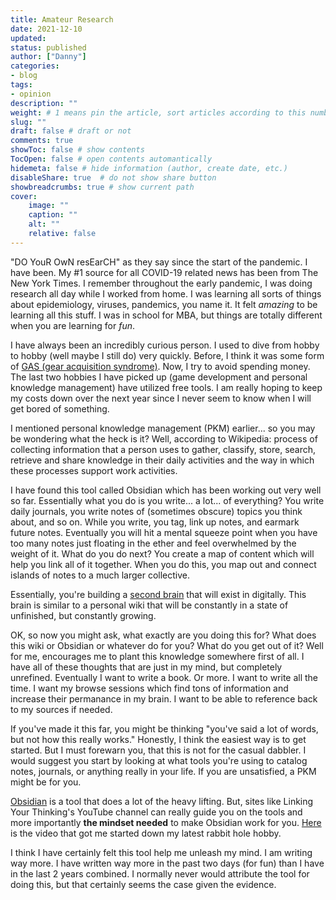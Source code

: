 ```yaml
---
title: Amateur Research
date: 2021-12-10
updated:
status: published
author: ["Danny"]
categories: 
- blog
tags: 
- opinion
description: ""
weight: # 1 means pin the article, sort articles according to this number
slug: ""
draft: false # draft or not
comments: true
showToc: false # show contents
TocOpen: false # open contents automantically
hidemeta: false # hide information (author, create date, etc.)
disableShare: true	# do not show share button
showbreadcrumbs: true # show current path
cover:
    image: ""
    caption: ""
    alt: ""
    relative: false
---
```


"DO YouR OwN resEarCH" as they say since the start of the pandemic. I have been. My #1 source for all COVID-19 related news has been from The New York Times. I remember throughout the early pandemic, I was doing research all day while I worked from home. I was learning all sorts of things about epidemiology, viruses, pandemics, you name it. It felt _amazing_ to be learning all this stuff. I was in school for MBA, but things are totally different when you are learning for _fun_.

I have always been an incredibly curious person. I used to dive from hobby to hobby (well maybe I still do) very quickly. Before, I think it was some form of [GAS (gear acquisition syndrome)](https://library.oapen.org/handle/20.500.12657/48282). Now, I try to avoid spending money. The last two hobbies I have picked up (game development and personal knowledge management) have utilized free tools. I am really hoping to keep my costs down over the next year since I never seem to know when I will get bored of something.

I mentioned personal knowledge management (PKM) earlier... so you may be wondering what the heck is it? Well, according to Wikipedia: process of collecting information that a person uses to gather, classify, store, search, retrieve and share knowledge in their daily activities and the way in which these processes support work activities.

I have found this tool called Obsidian which has been working out very well so far. Essentially what you do is you write... a lot... of everything? You write daily journals, you write notes of (sometimes obscure) topics you think about, and so on. While you write, you tag, link up notes, and earmark future notes. Eventually you will hit a mental squeeze point when you have too many notes just floating in the ether and feel overwhelmed by the weight of it. What do you do next? You create a map of content which will help you link all of it together. When you do this, you map out and connect islands of notes to a much larger collective.

Essentially, you're building a [second brain](https://dev.to/einargudnig/building-my-second-brain-with-obsidian-pt-i-4oc2) that will exist in digitally. This brain is similar to a personal wiki that will be constantly in a state of unfinished, but constantly growing.

OK, so now you might ask, what exactly are you doing this for? What does this wiki or Obsidian or whatever do for you? What do you get out of it? Well for me, encourages me to plant this knowledge somewhere first of all. I have all of these thoughts that are just in my mind, but completely unrefined. Eventually I want to write a book. Or more. I want to write all the time. I want my browse sessions which find tons of information and increase their permanance in my brain. I want to be able to reference back to my sources if needed.

If you've made it this far, you might be thinking "you've said a lot of words, but not how this really works." Honestly, I think the easiest way is to get started. But I must forewarn you, that this is not for the casual dabbler. I would suggest you start by looking at what tools you're using to catalog notes, journals, or anything really in your life. If you are unsatisfied, a PKM might be for you.

[Obsidian](https://obsidian.md/) is a tool that does a lot of the heavy lifting. But, sites like Linking Your Thinking's YouTube channel can really guide you on the tools and more importantly **the mindset needed** to make Obsidian work for you. [Here](https://www.youtube.com/watch?v=QgbLb6QCK88) is the video that got me started down my latest rabbit hole hobby.

I think I have certainly felt this tool help me unleash my mind. I am writing way more. I have written way more in the past two days (for fun) than I have in the last 2 years combined. I normally never would attribute the tool for doing this, but that certainly seems the case given the evidence.
